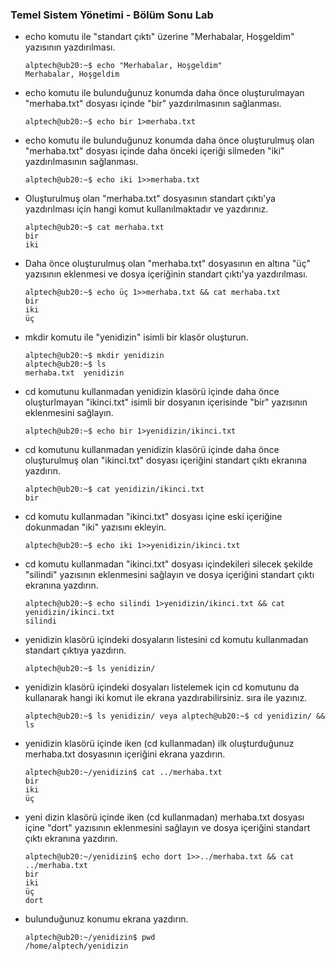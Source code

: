 ### Temel Sistem Yönetimi - Bölüm Sonu Lab

+ echo komutu ile "standart çıktı" üzerine "Merhabalar, Hoşgeldim" yazısının yazdırılması.

  ```console
  alptech@ub20:~$ echo "Merhabalar, Hoşgeldim"
  Merhabalar, Hoşgeldim
  
  ```

  

+ echo komutu ile bulunduğunuz konumda daha önce oluşturulmayan "merhaba.txt" dosyası içinde "bir" yazdırılmasının sağlanması.

  ```console
  alptech@ub20:~$ echo bir 1>merhaba.txt
  ```

  

+ echo komutu ile bulunduğunuz konumda daha önce oluşturulmuş olan "merhaba.txt" dosyası içinde daha önceki içeriği silmeden "iki" yazdırılmasının sağlanması.

  ```console
  alptech@ub20:~$ echo iki 1>>merhaba.txt
  ```

  

+ Oluşturulmuş olan "merhaba.txt" dosyasının standart çıktı'ya yazdırılması için hangi komut kullanılmaktadır ve yazdırınız.

  ```console
  alptech@ub20:~$ cat merhaba.txt
  bir
  iki
  ```



+ Daha önce oluşturulmuş olan "merhaba.txt" dosyasının en altına "üç" yazısının eklenmesi ve dosya içeriğinin standart çıktı'ya yazdırılması.

  ```console
  alptech@ub20:~$ echo üç 1>>merhaba.txt && cat merhaba.txt
  bir
  iki
  üç
  ```

  

+ mkdir komutu ile "yenidizin" isimli bir klasör oluşturun.

  ```console
  alptech@ub20:~$ mkdir yenidizin
  alptech@ub20:~$ ls
  merhaba.txt  yenidizin
  ```

  

+ cd komutunu kullanmadan yenidizin klasörü içinde daha önce oluşturlmayan "ikinci.txt" isimli bir dosyanın içerisinde "bir" yazısının eklenmesini sağlayın.

  ```console
  alptech@ub20:~$ echo bir 1>yenidizin/ikinci.txt
  ```

  

+ cd komutunu kullanmadan yenidizin klasörü içinde daha önce oluşturulmuş olan "ikinci.txt" dosyası içeriğini standart çıktı ekranına yazdırın.

  ```console
  alptech@ub20:~$ cat yenidizin/ikinci.txt
  bir
  ```

  

+ cd komutu kullanmadan "ikinci.txt" dosyası içine eski içeriğine dokunmadan "iki" yazısını ekleyin.

  ```console
  alptech@ub20:~$ echo iki 1>>yenidizin/ikinci.txt
  ```

  

+ cd komutu kullanmadan "ikinci.txt" dosyası içindekileri silecek şekilde "silindi" yazısının eklenmesini sağlayın ve dosya içeriğini standart çıktı ekranına yazdırın.

  ```console
  alptech@ub20:~$ echo silindi 1>yenidizin/ikinci.txt && cat yenidizin/ikinci.txt
  silindi
  ```

  

+ yenidizin klasörü içindeki dosyaların listesini cd komutu kullanmadan standart çıktıya yazdırın.

  ```console
  alptech@ub20:~$ ls yenidizin/
  ```

  

+ yenidizin klasörü içindeki dosyaları listelemek için cd komutunu da kullanarak hangi iki komut ile ekrana yazdırabilirsiniz. sıra ile yazınız.

  ```console
  alptech@ub20:~$ ls yenidizin/ veya alptech@ub20:~$ cd yenidizin/ && ls
  ```

  

+ yenidizin klasörü içinde iken (cd kullanmadan) ilk oluşturduğunuz merhaba.txt dosyasının içeriğini ekrana yazdırın.

  ```console
  alptech@ub20:~/yenidizin$ cat ../merhaba.txt
  bir
  iki
  üç
  ```

  

+ yeni dizin klasörü içinde iken (cd kullanmadan) merhaba.txt dosyası içine "dort" yazısının eklenmesini sağlayın ve dosya içeriğini standart çıktı ekranına yazdırın.

  ```console
  alptech@ub20:~/yenidizin$ echo dort 1>>../merhaba.txt && cat ../merhaba.txt
  bir
  iki
  üç
  dort
  ```

  

+ bulunduğunuz konumu ekrana yazdırın.

  ```console
  alptech@ub20:~/yenidizin$ pwd
  /home/alptech/yenidizin
  ```